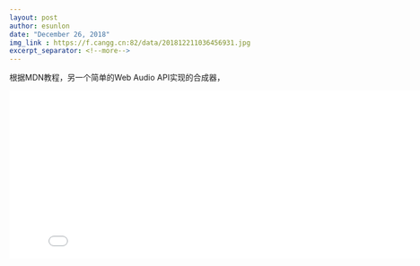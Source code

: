 ```yaml
---
layout: post
author: esunlon
date: "December 26, 2018"
img_link : https://f.cangg.cn:82/data/201812211036456931.jpg
excerpt_separator: <!--more-->
---
```

根据MDN教程，另一个简单的Web Audio API实现的合成器，
<!--more-->
<iframe src="/single_page/simple_keyboard_synth.html" frameborder="0" scrolling="no" style="overflow:hidden; height:300px;width:828px"></iframe>
